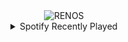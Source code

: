 <div align="center">
<picture>
    <source media="(prefers-color-scheme: dark)" srcset="https://i.ibb.co/DnvtVb5/output-gif.gif">
    <source media="(prefers-color-scheme: light)" srcset="https://i.ibb.co/DnvtVb5/output-gif.gif">
    <img alt="RENOS" src="https://i.ibb.co/DnvtVb5/output-gif.gif">
</picture>
<details>
<summary>Spotify Recently Played</summary>
<img src="https://spotify-recently-played-readme.vercel.app/api?user=31d6d6zerc5ct6kck32na2ozsqf4&unique=1&width=400" alt="Spotify" />
</details>
</div>

<!-- Image deletion URL: https://ibb.co/ppMx0PJ/7f1cde0bd40338d39a7894a0da6f239b -->